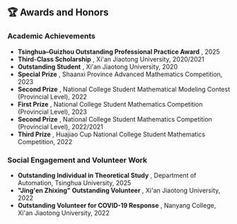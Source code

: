 ## 🏆 Awards and Honors

### **Academic Achievements**

* **Tsinghua–Guizhou Outstanding Professional Practice Award** , 2025
* **Third-Class Scholarship** , Xi'an Jiaotong University, 2020/2021
* **Outstanding Student** , Xi'an Jiaotong University, 2020
* **Special Prize** , Shaanxi Province Advanced Mathematics Competition, 2023
* **Second Prize** , National College Student Mathematical Modeling Contest (Provincial Level), 2022
* **First Prize** , National College Student Mathematics Competition (Provincial Level), 2023
* **Second Prize** , National College Student Mathematics Competition (Provincial Level), 2022/2021
* **Third Prize** , Huajiao Cup National College Student Mathematics Competition, 2022

### **Social Engagement and Volunteer Work**

* **Outstanding Individual in Theoretical Study** , Department of Automation, Tsinghua University, 2025
* **"Jing'en Zhixing" Outstanding Volunteer** , Xi'an Jiaotong University, 2022
* **Outstanding Volunteer for COVID-19 Response** , Nanyang College, Xi'an Jiaotong University, 2022
